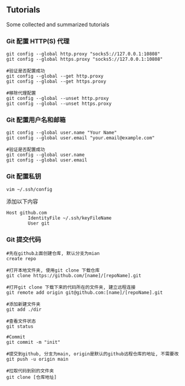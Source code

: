 ## Tutorials
Some collected and summarized tutorials

### Git 配置 HTTP(S) 代理
```
git config --global http.proxy "socks5://127.0.0.1:10808"
git config --global https.proxy "socks5://127.0.0.1:10808"

#验证是否配置成功
git config --global --get http.proxy
git config --global --get https.proxy

#移除代理配置
git config --global --unset http.proxy
git config --global --unset https.proxy
```
### Git 配置用户名和邮箱
```
git config --global user.name "Your Name"
git config --global user.email "your.email@example.com"

#验证是否配置成功
git config --global user.name
git config --global user.email
```

### Git 配置私钥
`vim ~/.ssh/config`

添加以下内容
```
Host github.com
        IdentityFile ~/.ssh/keyFileName
        User git
```

### Git 提交代码
```
#先在github上面创建仓库, 默认分支为mian
create repo

#打开本地文件夹, 使用git clone 下载仓库
git clone https://github.com/[name]/[repoName].git

#打开git clone 下载下来的代码所在的文件夹, 建立远程连接
git remote add origin git@github.com:[name]/[repoName].git

#添加新建文件夹
git add ./dir 

#查看文件状态
git status

#Commit
git commit -m "init"

#提交到github, 分支为main, origin是默认的github远程仓库的地址, 不需要改
git push -u origin main

#拉取代码到别的文件夹
git clone [仓库地址]
```